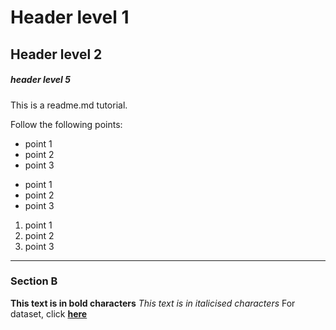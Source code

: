 # Header level 1

## Header level 2

##### header level 5

This is a readme.md tutorial.

Follow the following points:
* point 1
* point 2
* point 3

- point 1
- point 2
- point 3

1. point 1
2. point 2
3. point 3
---
### Section B

__This text is in bold characters__
_This text is in italicised characters_
For dataset, click __[here](https://www.kaggle.com/datasets/alistairking/nuclear-energy-datasets)__
